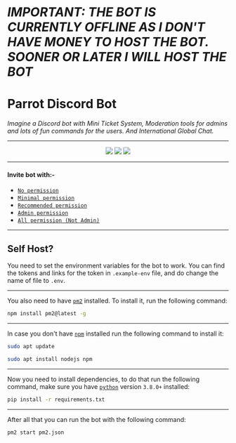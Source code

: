 # <i>IMPORTANT: THE BOT IS CURRENTLY OFFLINE AS I DON'T HAVE MONEY TO HOST THE BOT. SOONER OR LATER I WILL HOST THE BOT</i>


# Parrot Discord Bot

*Imagine a Discord bot with Mini Ticket System, Moderation tools for admins and lots of fun commands for the users. And International Global Chat.*

---

<p align="center"><img src="https://top.gg/api/widget/servers/800780974274248764.svg"> <img src="https://top.gg/api/widget/upvotes/800780974274248764.svg"> <img src="https://top.gg/api/widget/owner/800780974274248764.svg"></p>

---

#### Invite bot with:-
 - [`No permission`](https://discord.com/api/oauth2/authorize?client_id=800780974274248764&permissions=0&scope=bot%20applications.commands)
 - [`Minimal permission`](https://discord.com/api/oauth2/authorize?client_id=800780974274248764&permissions=385088&scope=bot%20applications.commands)
 - [`Recommended permission`](https://discord.com/api/oauth2/authorize?client_id=800780974274248764&permissions=2013651062&scope=bot%20applications.commands)
 - [`Admin permission`](https://discord.com/api/oauth2/authorize?client_id=800780974274248764&permissions=8&scope=bot%20applications.commands)
 - [`All permission (Not Admin)`](https://discord.com/api/oauth2/authorize?client_id=800780974274248764&permissions=545460846583&scope=bot%20applications.commands)

---

## Self Host?

You need to set the environment variables for the bot to work. You can find the tokens and links for the token in `.example-env` file, and do change the name of file to `.env`.

---

You also need to have [`pm2`](https://pm2.keymetrics.io/docs/usage/quick-start/) installed. To install it, run the following command:

```bash
npm install pm2@latest -g
```

---

In case you don't have [`npm`](https://docs.npmjs.com/) installed run the following command to install it:

```bash
sudo apt update
```
```bash
sudo apt install nodejs npm
```

---

Now you need to install dependencies, to do that run the following command, make sure you have [`python`](https://www.python.org/) version `3.8.0+` installed:

```bash
pip install -r requirements.txt
```

---

After all that you can run the bot with the following command:

```bash
pm2 start pm2.json
```
